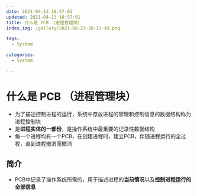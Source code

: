 ```yaml
---
date: 2021-04-13 18:57:01
updated: 2021-04-13 18:57:01
title: 什么是 PCB （进程管理块）
index_img: /gallery/2021-08-23-20-13-43.png

tags:
  - System

categories:
  - System

---
```


# 什么是 PCB （进程管理块）

- 为了描述控制进程的运行，系统中存放进程的管理和控制信息的数据结构称为进程控制块
- 是**进程实体的一部份**，是操作系统中最重要的记录性数据结构
- 每一个进程均有一个PCB，在创建进程时，建立PCB，伴随进程运行的全过程，直到进程撤消而撤消

## 简介

- PCB中记录了操作系统所需的，用于描述进程的**当前情况**以及**控制进程运行的全部信息**